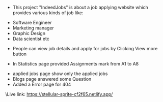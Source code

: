 - This project "IndeedJobs" is about a job applying website which provides various kinds of job like:

* Software Engineer
* Marketing manager
* Graphic Design
* Data scientist etc

- People can view job details and apply for jobs by Clicking View more button

* In Statistics page provided Assignments mark from A1 to A8

- applied jobs page show only the applied jobs
- Blogs page answered some Question
- Added a Error page for 404

\Live link: https://stellular-sprite-cf2f65.netlify.app/
